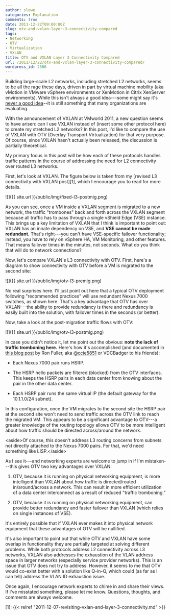 ```yaml
---
author: slowe
categories: Explanation
comments: true
date: 2011-12-22T09:00:00Z
slug: otv-and-vxlan-layer-3-connectivity-compared
tags:
- Networking
- OTV
- Virtualization
- VXLAN
title: OTV and VXLAN Layer 3 Connectivity Compared
url: /2011/12/22/otv-and-vxlan-layer-3-connectivity-compared/
wordpress_id: 2506
---
```


Building large-scale L2 networks, including stretched L2 networks, seems to be all the rage these days, driven in part by virtual machine mobility (aka vMotion in VMware vSphere environments or XenMotion in Citrix XenServer environments). While this isn't always a good idea---some might say it's [never a good idea](http://blog.ioshints.info/2011/12/large-scale-l2-dci-true-story.html)--it is still something that many organizations are evaluating.

With the announcement of VXLAN at VMworld 2011, a new question seems to have arisen: can I use VXLAN instead of (insert some other protocol here) to create my stretched L2 networks? In this post, I'd like to compare the use of VXLAN with OTV (Overlay Transport Virtualization) for that very purpose. Of course, since VXLAN hasn't actually been released, the discussion is partially theoretical.

My primary focus in this post will be how each of these protocols handles traffic patterns in the course of addressing the need for L2 connectivity over routed L3 networks.

First, let's look at VXLAN. The figure below is taken from my [revised L3 connectivity with VXLAN post][1], which I encourage you to read for more details.

![]({{ site.url }}/public/img/fixed-l3-postmig.png)

As you can see, once a VM inside a VXLAN segment is migrated to a new network, the traffic "trombones" back and forth across the VXLAN segment because all traffic has to pass through a single vShield Edge (VSE) instance. This brings up a key limitation of VXLAN that I think is important to point out: VXLAN has an innate dependency on VSE, and **VSE cannot be made redundant.** That's right---you can't have VSE-specific failover functionality; instead, you have to rely on vSphere HA, VM Monitoring, and other features. That means failover times in the minutes, not seconds. What do you think that will do to network connections?

Now, let's compare VXLAN's L3 connectivity with OTV. First, here's a diagram to show connectivity with OTV before a VM is migrated to the second site:

![]({{ site.url }}/public/img/otv-l3-premig.png)

No real surprises here. I'll just point out here that a typical OTV deployment following "recommended practices" will use redundant Nexus 7000 switches, as shown here. That's a key advantage that OTV has over VXLAN---the ability to provide redundancy is there and redundancy is easily built into the solution, with failover times in the seconds (or better).

Now, take a look at the post-migration traffic flows with OTV:

![]({{ site.url }}/public/img/otv-l3-postmig.png)

In case you didn't notice it, let me point out the obvious: **note the lack of traffic tromboning here.** Here's how it's accomplished (and documented in [this blog post](http://ccie5851.blogspot.com/2011/03/otv-deep-dive-part-3.html) by Ron Fuller, aka [@ccie5851](http://twitter.com/ccie5851) or VDCBadger to his friends):

* Each Nexus 7000 pair runs HSRP.

* The HSRP hello packets are filtered (blocked) from the OTV interfaces. This keeps the HSRP pairs in each data center from knowing about the pair in the other data center.

* Each HSRP pair runs the same virtual IP (the default gateway for the 10.1.1.0/24 subnet).

In this configuration, once the VM migrates to the second site the HSRP pair at the second site won't need to send traffic across the OTV link to reach the migrated VM. This appears to be a significant advantage to OTV---a greater knowledge of the routing topology allows OTV to be more intelligent about how traffic should be directed across/around the network.

&lt;aside&gt;Of course, this doesn't address L3 routing concerns from subnets not directly attached to the Nexus 7000 pairs. For that, we'd need something like LISP.&lt;/aside&gt;

As I see it---and networking experts are welcome to jump in if I'm mistaken---this gives OTV two key advantages over VXLAN:

1. OTV, because it is running on physical networking equipment, is more intelligent than VXLAN about how traffic is directed/routed in/around/across a network. This can result in more efficient utilization of a data center interconnect as a result of reduced "traffic tromboning."

2. OTV, because it is running on physical networking equipment, can provide better redundancy and faster failover than VXLAN (which relies on single instances of VSE).

It's entirely possible that if VXLAN ever makes it into physical network equipment that these advantages of OTV will be nullified.

It's also important to point out that while OTV and VXLAN have some overlap in functionality they are partially targeted at solving different problems. While both protocols address L2 connectivity across L3 networks, VXLAN also addresses the exhaustion of the VLAN address space in larger networks (especially service provider networks). This is an issue that OTV does not try to address. However, it seems to me that OTV would co-exist better with a solution like Q-in-Q, which could (as far as I can tell) address the VLAN ID exhaustion issue.

Once again, I encourage network experts to chime in and share their views. If I've misstated something, please let me know. Questions, thoughts, and comments are always welcome.

[1]: {{< relref "2011-12-07-revisiting-vxlan-and-layer-3-connectivity.md" >}}
